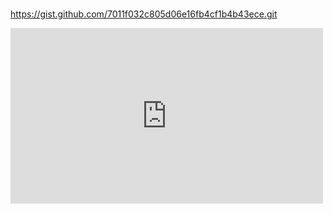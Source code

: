 #


https://gist.github.com/7011f032c805d06e16fb4cf1b4b43ece.git


<div class="content">
    <div class="embed-container">
        <iframe src="https://gist.github.com/7011f032c805d06e16fb4cf1b4b43ece.git" width="500" height="281" frameborder="0" webkitallowfullscreen mozallowfullscreen allowfullscreen></iframe>
    </div>
</div>


